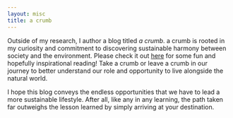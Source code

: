 ```yaml
---
layout: misc
title: a crumb
---
```

Outside of my research, I author a blog titled *a crumb*. a crumb is rooted in my curiosity and commitment to discovering sustainable harmony between society and the environment. Please check it out [here](https://acrumb.com/) for some fun and hopefully inspirational reading! Take a crumb or leave a crumb in our journey to better understand our role and opportunity to live alongside the natural world.

I hope this blog conveys the endless opportunities that we have to lead a more sustainable lifestyle. After all, like any in any learning, the path taken far outweighs the lesson learned by simply arriving at your destination.
